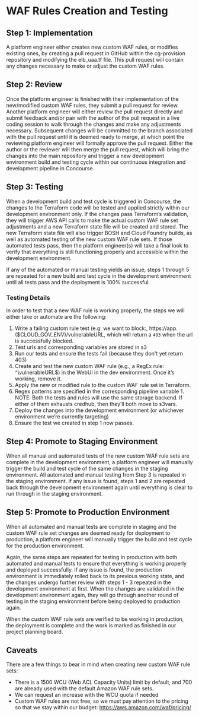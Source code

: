 # WAF Rules Creation and Testing

## Step 1: Implementation

A platform engineer either creates new custom WAF rules, or modifies existing ones, by creating a pull request in GitHub within the cg-provision repository and modifying the elb_uaa.tf file.  This pull request will contain any changes necessary to make or adjust the custom WAF rules.

## Step 2: Review

Once the platform engineer is finished with their implementation of the new/modified custom WAF rules, they submit a pull request for review. Another platform engineer will either review the pull request directly and submit feedback and/or pair with the author of the pull request in a live coding session to walk through the changes and make any adjustments necessary.  Subsequent changes will be committed to the branch associated with the pull request until it is deemed ready to merge, at which point the reviewing platform engineer will formally approve the pull request.  Either the author or the reviewer will then merge the pull request, which will bring the changes into the main repository and trigger a new development environment build and testing cycle within our continuous integration and development pipeline in Concourse.

## Step 3: Testing

When a development build and test cycle is triggered in Concourse, the changes to the Terraform code will be tested and applied strictly within our development environment only.  If the changes pass Terraform’s validation, they will trigger AWS API calls to make the actual custom WAF rule set adjustments and a new Terraform state file will be created and stored.  The new Terraform state file will also trigger BOSH and Cloud Foundry builds, as well as automated testing of the new custom WAF rule sets.  If those automated tests pass, then the platform engineer(s) will take a final look to verify that everything is still functioning properly and accessible within the development environment.

If any of the automated or manual testing yields an issue, steps 1 through 5 are repeated for a new build and test cycle in the development environment until all tests pass and the deployment is 100% successful.

### Testing Details

In order to test that a new WAF rule is working properly, the steps we will either take or automate are the following:

1. Write a failing custom rule test (e.g. we want to block:, https://app.($CLOUD_GOV_ENV)/vulnerableURL, which will return a `403` when the url is successfully blocked.
  1. Test urls and corresponding variables are stored in s3
1. Run our tests and ensure the tests fail (because they don't yet return 403)
1. Create and test the new custom WAF rule (e.g., a RegEx rule: ^\vulnerableURL$) in the WebUI in the dev environment. Once it’s working, remove it.
1. Apply the new or modified rule to the custom WAF rule set in Terraform.
  1. Regex patterns are specified in the corresponding pipeline variable
    1. NOTE: Both the tests and rules will use the same storage backend. If either of them exhausts credhub, then they’ll both move to s3vars.
1. Deploy the changes into the development environment (or whichever environment we’re currently targeting)
1. Ensure the test we created in step 1 now passes. 

## Step 4: Promote to Staging Environment

When all manual and automated tests of the new custom WAF rule sets are complete in the development environment, a platform engineer will manually trigger the build and test cycle of the same changes in the staging environment.  All automated and manual testing from Step 3 is repeated in the staging environment.  If any issue is found, steps 1 and 2 are repeated back through the development environment again until everything is clear to run through in the staging environment.

## Step 5: Promote to Production Environment

When all automated and manual tests are complete in staging and the custom WAF rule set changes are deemed ready for deployment to production, a platform engineer will manually trigger the build and test cycle for the production environment.

Again, the same steps are repeated for testing in production with both automated and manual tests to ensure that everything is working properly and deployed successfully.  If any issue is found, the production environment is immediately rolled back to its previous working state, and the changes undergo further review with steps 1 - 3 repeated in the development environment at first.  When the changes are validated in the development environment again, they will go through another round of testing in the staging environment before being deployed to production again.

When the custom WAF rule sets are verified to be working in production, the deployment is complete and the work is marked as finished in our project planning board.

## Caveats

There are a few things to bear in mind when creating new custom WAF rule sets:

- There is a 1500 WCU (Web ACL Capacity Units) limit by default, and 700 are already used with the default Amazon WAF rule sets.
- We can request an increase with the WCU quota if needed
- Custom WAF rules are not free, so we must pay attention to the pricing so that we stay within our budget: https://aws.amazon.com/waf/pricing/